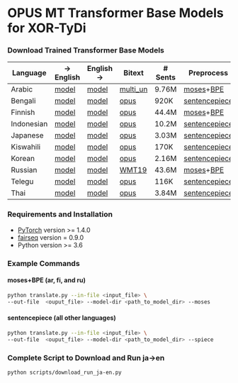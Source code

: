 # OPUS MT Transformer Base Models for XOR-TyDi

### Download Trained Transformer Base Models

Language |→ English |English →  | Bitext | # Sents | Preprocess | 
---|---|---|---|---|---|
Arabic | [model](https://drive.google.com/uc?id=1gaMwPd6aXr1qGBAQWK_P05lL2eK9uKVI)|  [model](https://drive.google.com/uc?id=1gR78oAPtWlvesMD9oLEGJKnf0lUU6PS6)  | [multi_un](https://drive.google.com/uc?id=1wJOEYNT8szepLEKb8tQsnD36A7DIiXcj) | 9.76M | [moses](https://github.com/moses-smt/mosesdecoder/tree/master/scripts/tokenizer)+[BPE](https://github.com/glample/fastBPE) 
Bengali | [model](https://drive.google.com/uc?id=1DFN4Uo6QQXk4MckWp-Ebc9uRv9tXC_qv)| [model](https://drive.google.com/uc?id=1yGv4gXg1H8x7lgM6F6d16FkhLBLuUrws)  | [opus](https://drive.google.com/uc?id=1d2z3SKv9OyYWwsxTJfknpgt1r1UT3jvx) | 920K | [sentencepiece](https://github.com/google/sentencepiece) 
Finnish| [model](https://drive.google.com/uc?id=19gaMSTGUPbeErGaWnsduBrel_eGpPx7J) | [model](https://drive.google.com/uc?id=1l4rUzYPUNiO9sYcjoCaBK_b7XKJwYVFu)  | [opus](https://drive.google.com/uc?id=1wk7U--iUsHJ0auaR26arRG6ckm0mVMWi) | 44.4M |[moses](https://github.com/moses-smt/mosesdecoder/tree/master/scripts/tokenizer)+[BPE](https://github.com/glample/fastBPE) 
Indonesian | [model](https://drive.google.com/uc?id=1CJCa-CuYZwwGkXbURBIGZfeQmW_1E9I5) | [model](https://drive.google.com/uc?id=1xwOjzz9WCoMQ29eC1CrLC_l_Ql8d6c-H)  | [opus](https://drive.google.com/uc?id=1jxRxUL0vpuPDD0IbzIUAfiBetV0wa6bf) | 10.2M | [sentencepiece](https://github.com/google/sentencepiece) 
Japanese | [model](https://drive.google.com/uc?id=1M8zKXtcrzMWNIytFREgd6l9lSOfgmMbQ) | [model](https://drive.google.com/uc?id=1SJwVsbGdLWYYJPbIsvTLPcG9e0-VnnSp) | [opus](https://drive.google.com/uc?id=14mq-MRVUqErP3bblg7B4oeKLsBvBx8Q_) | 3.03M | [sentencepiece](https://github.com/google/sentencepiece) 
Kiswahili | [model](https://drive.google.com/uc?id=1ZUmXGVIw1MwlwGkqc6D3qI5133aG1cg4) | [model](https://drive.google.com/uc?id=1gz9bZ_WELnJEDonIfrhc_LhyOr5JP3Qk)  | [opus](https://drive.google.com/uc?id=1vGu36fMQ6lsQdrDAvcmBAx7CYjanQvUt) | 170K | [sentencepiece](https://github.com/google/sentencepiece)
Korean | [model](https://drive.google.com/uc?id=1IqXuhXqMtaXa1SNI9Ku4DNR4aXlpiJqj) | [model](https://drive.google.com/uc?id=178l--ieKjgFQLGzNBwozD3MsfrOCwFNC)  | [opus](https://drive.google.com/uc?id=1uXCxiRsHERsqL8O8UDLWLNeJxmreqjpB) | 2.16M | [sentencepiece](https://github.com/google/sentencepiece) 
Russian | [model](https://drive.google.com/uc?id=1z2RYTBpkVMxgLogFl8EplSEmigRiHvrZ) | [model](https://drive.google.com/uc?id=1t5Xeb-nw-Lf2sUGpB8UubCibchs3Y51E)  | [WMT19](http://www.statmt.org/wmt19/) | 43.6M | [moses](https://github.com/moses-smt/mosesdecoder/tree/master/scripts/tokenizer)+[BPE](https://github.com/glample/fastBPE) 
Telegu | [model](https://drive.google.com/uc?id=1iLGSX-5LgY2v8mIAxZHDGxMCUmwmbbER) | [model](https://drive.google.com/uc?id=1siz00Sek5qwIiG7CGEqwvvhiOc9Zlqxm) | [opus](https://drive.google.com/uc?id=1cJRcBZoPkUM8vovLuLf8vDFL674M5y72) | 116K   | [sentencepiece](https://github.com/google/sentencepiece) 
Thai | [model](https://drive.google.com/uc?id=1rTLBabW7PQNBP6XcDvhZ6T1B4ba5R7A7) | [model](https://drive.google.com/uc?id=1XCfNVbjJfm-eL_IgWTlSnQSAPWsvTC63)  | [opus](https://drive.google.com/uc?id=1bBxT4M-ZZrU17-c2kFdVuObSby4WwH91) | 3.84M | [sentencepiece](https://github.com/google/sentencepiece) 

### Requirements and Installation

* [PyTorch](http://pytorch.org/) version >= 1.4.0
* [fairseq](https://github.com/pytorch/fairseq) version = 0.9.0
* Python version >= 3.6

### Example Commands

#### moses+BPE (ar, fi, and ru)
```bash
python translate.py --in-file <input_file> \
--out-file  <ouput_file> --model-dir <path_to_model_dir> --moses
```
#### sentencepiece (all other languages)
```bash
python translate.py --in-file <input_file> \
--out-file  <ouput_file> --model-dir <path_to_model_dir> --spiece
```

### Complete Script to Download and Run ja→en
```bash
python scripts/download_run_ja-en.py
```
